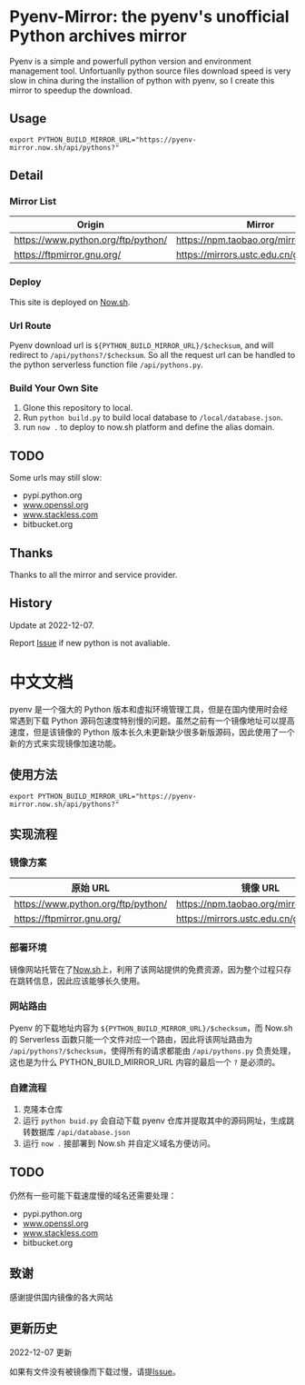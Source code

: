 # Pyenv-Mirror: the pyenv's unofficial Python archives mirror

Pyenv is a simple and powerfull python version and environment management tool. Unfortuanlly python source files download speed is very slow in china during the installion of python with pyenv, so I create this mirror to speedup the download. 

## Usage

```
export PYTHON_BUILD_MIRROR_URL="https://pyenv-mirror.now.sh/api/pythons?"
```

## Detail

### Mirror List

|Origin|Mirror|
|---|---|
|https://www.python.org/ftp/python/|https://npm.taobao.org/mirrors/python/|
|https://ftpmirror.gnu.org/|https://mirrors.ustc.edu.cn/gnu/|

### Deploy

This site is deployed on [Now.sh](https://zeit.co/home).

### Url Route

Pyenv download url is `${PYTHON_BUILD_MIRROR_URL}/$checksum`, and will redirect to `/api/pythons?/$checksum`. So all the request url can be handled to the python serverless function file `/api/pythons.py`.

### Build Your Own Site

1. Glone this repository to local.
2. Run `python build.py` to build local database to `/local/database.json`.
3. run `now .` to deploy to now.sh platform and define the alias domain.

## TODO

Some urls may still slow:

* pypi.python.org
* www.openssl.org
* www.stackless.com
* bitbucket.org

## Thanks

Thanks to all the mirror and service provider.

## History

Update at 2022-12-07.

Report [Issue](https://github.com/S0urceC0der/pyenv-mirror/issues/new) if new python is not avaliable.

# 中文文档

pyenv 是一个强大的 Python 版本和虚拟环境管理工具，但是在国内使用时会经常遇到下载 Python 源码包速度特别慢的问题。虽然之前有一个镜像地址可以提高速度，但是该镜像的 Python 版本长久未更新缺少很多新版源码，因此使用了一个新的方式来实现镜像加速功能。

## 使用方法

```
export PYTHON_BUILD_MIRROR_URL="https://pyenv-mirror.now.sh/api/pythons?"
```

## 实现流程

### 镜像方案

|原始 URL |镜像 URL|
|---|---|
|https://www.python.org/ftp/python/|https://npm.taobao.org/mirrors/python/|
|https://ftpmirror.gnu.org/|https://mirrors.ustc.edu.cn/gnu/|

### 部署环境

镜像网站托管在了[Now.sh](https://zeit.co/home)上，利用了该网站提供的免费资源，因为整个过程只存在跳转信息，因此应该能够长久使用。

### 网站路由

Pyenv 的下载地址内容为 `${PYTHON_BUILD_MIRROR_URL}/$checksum`，而 Now.sh 的 Serverless 函数只能一个文件对应一个路由，因此将该网址路由为 `/api/pythons?/$checksum`，使得所有的请求都能由 `/api/pythons.py` 负责处理，这也是为什么 PYTHON_BUILD_MIRROR_URL 内容的最后一个 `?` 是必须的。

### 自建流程

1. 克隆本仓库
2. 运行 `python buid.py` 会自动下载 pyenv 仓库并提取其中的源码网址，生成跳转数据库 `/api/database.json`
3. 运行 `now .` 接部署到 Now.sh 并自定义域名方便访问。

## TODO

仍然有一些可能下载速度慢的域名还需要处理：

* pypi.python.org
* www.openssl.org
* www.stackless.com
* bitbucket.org

## 致谢

感谢提供国内镜像的各大网站

## 更新历史

2022-12-07 更新

如果有文件没有被镜像而下载过慢，请提[Issue](https://github.com/S0urceC0der/pyenv-mirror/issues/new)。
